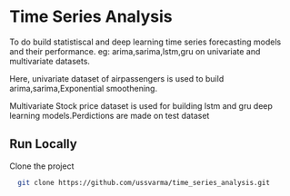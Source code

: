  
# Time Series Analysis

 To do build statistiscal  and deep learning time series forecasting models and their performance.
eg: arima,sarima,lstm,gru on univariate and multivariate datasets.

Here, univariate dataset of airpassengers is used to build arima,sarima,Exponential smoothening. 

Multivariate Stock price  dataset is used for building lstm and gru deep learning models.Perdictions are made on test dataset


## Run Locally

Clone the project

```bash
  git clone https://github.com/ussvarma/time_series_analysis.git
```



